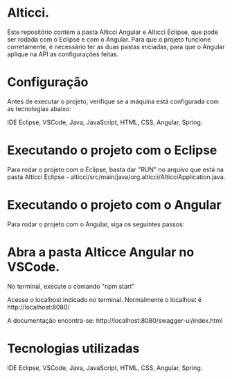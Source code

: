 # Alticci.
Este repositório contém a pasta Alticci Angular e Alticci Eclipse, que pode ser rodada com o Eclipse e com o Angular.
Para que o projeto funcione corretamente, é necessário ter as duas pastas iniciadas, para que o Angular aplique na API as configurações feitas.

# Configuração
Antes de executar o projeto, verifique se a máquina está configurada com as tecnologias abaixo:

IDE Eclipse, 
VSCode, 
Java, 
JavaScript, 
HTML, 
CSS, 
Angular, 
Spring.

# Executando o projeto com o Eclipse
Para rodar o projeto com o Eclipse, basta dar "RUN" no arquivo que está na pasta Alticci Eclipse - alticci/src/main/java/org.alticci/AlticciApplication.java.

# Executando o projeto com o Angular
Para rodar o projeto com o Angular, siga os seguintes passos:

# Abra a pasta Alticce Angular no VSCode.
No terminal, execute o comando "npm start"

Acesse o localhost indicado no terminal. Normalmente o localhost é http://localhost:8080/

A documentação encontra-se: http://localhost:8080/swagger-ui/index.html

# Tecnologias utilizadas
IDE Eclipse, 
VSCode, 
Java, 
JavaScript, 
HTML, 
CSS, 
Angular, 
Spring.
